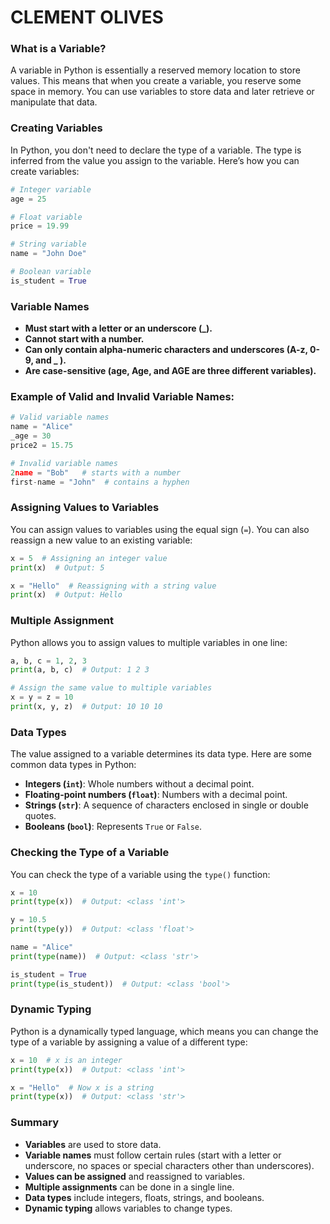 # CLEMENT OLIVES

### What is a Variable?
A variable in Python is essentially a reserved memory location to store values. This means that when you create a variable, you reserve some space in memory. You can use variables to store data and later retrieve or manipulate that data.

### Creating Variables
In Python, you don't need to declare the type of a variable. The type is inferred from the value you assign to the variable. Here’s how you can create variables:

```python
# Integer variable
age = 25

# Float variable
price = 19.99

# String variable
name = "John Doe"

# Boolean variable
is_student = True
```

### Variable Names
- **Must start with a letter or an underscore (_).**
- **Cannot start with a number.**
- **Can only contain alpha-numeric characters and underscores (A-z, 0-9, and _ ).**
- **Are case-sensitive (age, Age, and AGE are three different variables).**

### Example of Valid and Invalid Variable Names:
```python
# Valid variable names
name = "Alice"
_age = 30
price2 = 15.75

# Invalid variable names
2name = "Bob"   # starts with a number
first-name = "John"  # contains a hyphen
```

### Assigning Values to Variables
You can assign values to variables using the equal sign (`=`). You can also reassign a new value to an existing variable:

```python
x = 5  # Assigning an integer value
print(x)  # Output: 5

x = "Hello"  # Reassigning with a string value
print(x)  # Output: Hello
```

### Multiple Assignment
Python allows you to assign values to multiple variables in one line:

```python
a, b, c = 1, 2, 3
print(a, b, c)  # Output: 1 2 3

# Assign the same value to multiple variables
x = y = z = 10
print(x, y, z)  # Output: 10 10 10
```

### Data Types
The value assigned to a variable determines its data type. Here are some common data types in Python:

- **Integers (`int`)**: Whole numbers without a decimal point.
- **Floating-point numbers (`float`)**: Numbers with a decimal point.
- **Strings (`str`)**: A sequence of characters enclosed in single or double quotes.
- **Booleans (`bool`)**: Represents `True` or `False`.

### Checking the Type of a Variable
You can check the type of a variable using the `type()` function:

```python
x = 10
print(type(x))  # Output: <class 'int'>

y = 10.5
print(type(y))  # Output: <class 'float'>

name = "Alice"
print(type(name))  # Output: <class 'str'>

is_student = True
print(type(is_student))  # Output: <class 'bool'>
```

### Dynamic Typing
Python is a dynamically typed language, which means you can change the type of a variable by assigning a value of a different type:

```python
x = 10  # x is an integer
print(type(x))  # Output: <class 'int'>

x = "Hello"  # Now x is a string
print(type(x))  # Output: <class 'str'>
```

### Summary
- **Variables** are used to store data.
- **Variable names** must follow certain rules (start with a letter or underscore, no spaces or special characters other than underscores).
- **Values can be assigned** and reassigned to variables.
- **Multiple assignments** can be done in a single line.
- **Data types** include integers, floats, strings, and booleans.
- **Dynamic typing** allows variables to change types.

